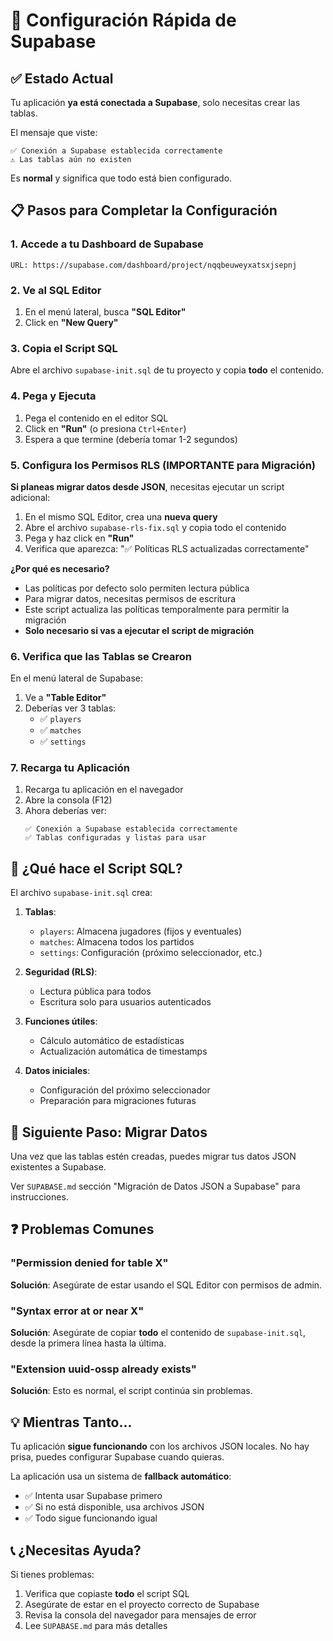 # 🚀 Configuración Rápida de Supabase

## ✅ Estado Actual

Tu aplicación **ya está conectada a Supabase**, solo necesitas crear las tablas.

El mensaje que viste:
```
✅ Conexión a Supabase establecida correctamente
⚠️ Las tablas aún no existen
```

Es **normal** y significa que todo está bien configurado.

## 📋 Pasos para Completar la Configuración

### 1. Accede a tu Dashboard de Supabase

```
URL: https://supabase.com/dashboard/project/nqqbeuweyxatsxjsepnj
```

### 2. Ve al SQL Editor

1. En el menú lateral, busca **"SQL Editor"**
2. Click en **"New Query"**

### 3. Copia el Script SQL

Abre el archivo `supabase-init.sql` de tu proyecto y copia **todo** el contenido.

### 4. Pega y Ejecuta

1. Pega el contenido en el editor SQL
2. Click en **"Run"** (o presiona `Ctrl+Enter`)
3. Espera a que termine (debería tomar 1-2 segundos)

### 5. Configura los Permisos RLS (IMPORTANTE para Migración)

**Si planeas migrar datos desde JSON**, necesitas ejecutar un script adicional:

1. En el mismo SQL Editor, crea una **nueva query**
2. Abre el archivo `supabase-rls-fix.sql` y copia todo el contenido
3. Pega y haz click en **"Run"**
4. Verifica que aparezca: "✅ Políticas RLS actualizadas correctamente"

**¿Por qué es necesario?**
- Las políticas por defecto solo permiten lectura pública
- Para migrar datos, necesitas permisos de escritura
- Este script actualiza las políticas temporalmente para permitir la migración
- **Solo necesario si vas a ejecutar el script de migración**

### 6. Verifica que las Tablas se Crearon

En el menú lateral de Supabase:
1. Ve a **"Table Editor"**
2. Deberías ver 3 tablas:
   - ✅ `players`
   - ✅ `matches`
   - ✅ `settings`

### 7. Recarga tu Aplicación

1. Recarga tu aplicación en el navegador
2. Abre la consola (F12)
3. Ahora deberías ver:
   ```
   ✅ Conexión a Supabase establecida correctamente
   ✅ Tablas configuradas y listas para usar
   ```

## 🎯 ¿Qué hace el Script SQL?

El archivo `supabase-init.sql` crea:

1. **Tablas**:
   - `players`: Almacena jugadores (fijos y eventuales)
   - `matches`: Almacena todos los partidos
   - `settings`: Configuración (próximo seleccionador, etc.)

2. **Seguridad (RLS)**:
   - Lectura pública para todos
   - Escritura solo para usuarios autenticados

3. **Funciones útiles**:
   - Cálculo automático de estadísticas
   - Actualización automática de timestamps

4. **Datos iniciales**:
   - Configuración del próximo seleccionador
   - Preparación para migraciones futuras

## 🔄 Siguiente Paso: Migrar Datos

Una vez que las tablas estén creadas, puedes migrar tus datos JSON existentes a Supabase.

Ver `SUPABASE.md` sección "Migración de Datos JSON a Supabase" para instrucciones.

## ❓ Problemas Comunes

### "Permission denied for table X"
**Solución**: Asegúrate de estar usando el SQL Editor con permisos de admin.

### "Syntax error at or near X"
**Solución**: Asegúrate de copiar **todo** el contenido de `supabase-init.sql`, desde la primera línea hasta la última.

### "Extension uuid-ossp already exists"
**Solución**: Esto es normal, el script continúa sin problemas.

## 💡 Mientras Tanto...

Tu aplicación **sigue funcionando** con los archivos JSON locales. No hay prisa, puedes configurar Supabase cuando quieras.

La aplicación usa un sistema de **fallback automático**:
- ✅ Intenta usar Supabase primero
- ✅ Si no está disponible, usa archivos JSON
- ✅ Todo sigue funcionando igual

## 📞 ¿Necesitas Ayuda?

Si tienes problemas:
1. Verifica que copiaste **todo** el script SQL
2. Asegúrate de estar en el proyecto correcto de Supabase
3. Revisa la consola del navegador para mensajes de error
4. Lee `SUPABASE.md` para más detalles
